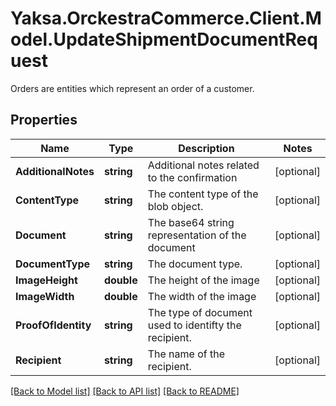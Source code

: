 # Yaksa.OrckestraCommerce.Client.Model.UpdateShipmentDocumentRequest
Orders are entities which represent an order of a customer.

## Properties

Name | Type | Description | Notes
------------ | ------------- | ------------- | -------------
**AdditionalNotes** | **string** | Additional notes related to the confirmation | [optional] 
**ContentType** | **string** | The content type of the blob object. | [optional] 
**Document** | **string** | The base64 string representation of the document | [optional] 
**DocumentType** | **string** | The document type. | [optional] 
**ImageHeight** | **double** | The height of the image | [optional] 
**ImageWidth** | **double** | The width of the image | [optional] 
**ProofOfIdentity** | **string** | The type of document used to identifty the recipient. | [optional] 
**Recipient** | **string** | The name of the recipient. | [optional] 

[[Back to Model list]](../README.md#documentation-for-models) [[Back to API list]](../README.md#documentation-for-api-endpoints) [[Back to README]](../README.md)

